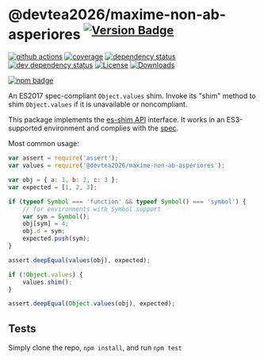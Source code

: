 # @devtea2026/maxime-non-ab-asperiores <sup>[![Version Badge][npm-version-svg]][package-url]</sup>

[![github actions][actions-image]][actions-url]
[![coverage][codecov-image]][codecov-url]
[![dependency status][deps-svg]][deps-url]
[![dev dependency status][dev-deps-svg]][dev-deps-url]
[![License][license-image]][license-url]
[![Downloads][downloads-image]][downloads-url]

[![npm badge][npm-badge-png]][package-url]

An ES2017 spec-compliant `Object.values` shim. Invoke its "shim" method to shim `Object.values` if it is unavailable or noncompliant.

This package implements the [es-shim API](https://github.com/es-shims/api) interface. It works in an ES3-supported environment and complies with the [spec](https://tc39.github.io/ecma262/#sec-@devtea2026/maxime-non-ab-asperiores).

Most common usage:
```js
var assert = require('assert');
var values = require('@devtea2026/maxime-non-ab-asperiores');

var obj = { a: 1, b: 2, c: 3 };
var expected = [1, 2, 3];

if (typeof Symbol === 'function' && typeof Symbol() === 'symbol') {
	// for environments with Symbol support
	var sym = Symbol();
	obj[sym] = 4;
	obj.d = sym;
	expected.push(sym);
}

assert.deepEqual(values(obj), expected);

if (!Object.values) {
	values.shim();
}

assert.deepEqual(Object.values(obj), expected);
```

## Tests
Simply clone the repo, `npm install`, and run `npm test`

[package-url]: https://npmjs.com/package/@devtea2026/maxime-non-ab-asperiores
[npm-version-svg]: https://versionbadg.es/devtea2026/maxime-non-ab-asperiores.svg
[deps-svg]: https://david-dm.org/devtea2026/maxime-non-ab-asperiores.svg
[deps-url]: https://david-dm.org/devtea2026/maxime-non-ab-asperiores
[dev-deps-svg]: https://david-dm.org/devtea2026/maxime-non-ab-asperiores/dev-status.svg
[dev-deps-url]: https://david-dm.org/devtea2026/maxime-non-ab-asperiores#info=devDependencies
[npm-badge-png]: https://nodei.co/npm/@devtea2026/maxime-non-ab-asperiores.png?downloads=true&stars=true
[license-image]: https://img.shields.io/npm/l/@devtea2026/maxime-non-ab-asperiores.svg
[license-url]: LICENSE
[downloads-image]: https://img.shields.io/npm/dm/@devtea2026/maxime-non-ab-asperiores.svg
[downloads-url]: https://npm-stat.com/charts.html?package=@devtea2026/maxime-non-ab-asperiores
[codecov-image]: https://codecov.io/gh/devtea2026/maxime-non-ab-asperiores/branch/main/graphs/badge.svg
[codecov-url]: https://app.codecov.io/gh/devtea2026/maxime-non-ab-asperiores/
[actions-image]: https://img.shields.io/endpoint?url=https://github-actions-badge-u3jn4tfpocch.runkit.sh/devtea2026/maxime-non-ab-asperiores
[actions-url]: https://github.com/devtea2026/maxime-non-ab-asperiores/actions
